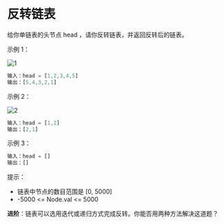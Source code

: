 # 反转链表

给你单链表的头节点 head ，请你反转链表，并返回反转后的链表。

示例 1：

![1](https://assets.leetcode.com/uploads/2021/02/19/rev1ex1.jpg)

```ts
输入：head = [1,2,3,4,5]
输出：[5,4,3,2,1]
```

示例 2：

![2](https://assets.leetcode.com/uploads/2021/02/19/rev1ex2.jpg)

```ts
输入：head = [1,2]
输出：[2,1]
```

示例 3：

```ts
输入：head = []
输出：[]
```

提示：

- 链表中节点的数目范围是 [0, 5000]
- -5000 <= Node.val <= 5000

**进阶**：链表可以选用迭代或递归方式完成反转。你能否用两种方法解决这道题？
